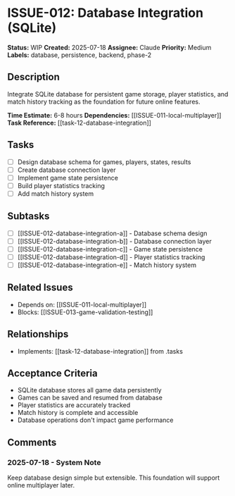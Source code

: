 # ISSUE-012: Database Integration (SQLite)

**Status:** WIP
**Created:** 2025-07-18
**Assignee:** Claude
**Priority:** Medium
**Labels:** database, persistence, backend, phase-2

## Description

Integrate SQLite database for persistent game storage, player statistics, and match history tracking as the foundation for future online features.

**Time Estimate:** 6-8 hours
**Dependencies:** [[ISSUE-011-local-multiplayer]]
**Task Reference:** [[task-12-database-integration]]

## Tasks

- [ ] Design database schema for games, players, states, results
- [ ] Create database connection layer
- [ ] Implement game state persistence
- [ ] Build player statistics tracking
- [ ] Add match history system

## Subtasks

- [ ] [[ISSUE-012-database-integration-a]] - Database schema design
- [ ] [[ISSUE-012-database-integration-b]] - Database connection layer
- [ ] [[ISSUE-012-database-integration-c]] - Game state persistence
- [ ] [[ISSUE-012-database-integration-d]] - Player statistics tracking
- [ ] [[ISSUE-012-database-integration-e]] - Match history system

## Related Issues

- Depends on: [[ISSUE-011-local-multiplayer]]
- Blocks: [[ISSUE-013-game-validation-testing]]

## Relationships

- Implements: [[task-12-database-integration]] from .tasks

## Acceptance Criteria

- SQLite database stores all game data persistently
- Games can be saved and resumed from database
- Player statistics are accurately tracked
- Match history is complete and accessible
- Database operations don't impact game performance

## Comments

### 2025-07-18 - System Note

Keep database design simple but extensible. This foundation will support online multiplayer later.
